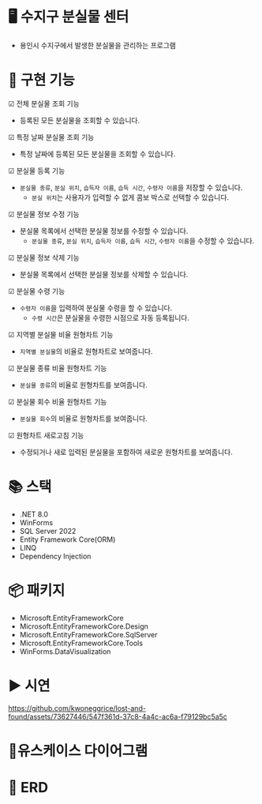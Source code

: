 # 🖥 수지구 분실물 센터
- 용인시 수지구에서 발생한 분실물을 관리하는 프로그램

# 🔧 구현 기능
☑ 전체 분실물 조회 기능
- 등록된 모든 분실물을 조회할 수 있습니다.

☑ 특정 날짜 분실물 조회 기능
- 특정 날짜에 등록된 모든 분실물을 조회할 수 있습니다.

☑ 분실물 등록 기능
- `분실물 종류`, `분실 위치`, `습득자 이름`, `습득 시간`, `수령자 이름`을 저장할 수 있습니다.
  - `분실 위치`는 사용자가 입력할 수 없게 콤보 박스로 선택할 수 있습니다.

☑ 분실물 정보 수정 기능
- 분실물 목록에서 선택한 분실물 정보를 수정할 수 있습니다.
  - `분실물 종류`, `분실 위치`, `습득자 이름`, `습득 시간`, `수령자 이름`을 수정할 수 있습니다.

☑ 분실물 정보 삭제 기능
- 분실물 목록에서 선택한 분실물 정보를 삭제할 수 있습니다.

☑ 분실물 수령 기능
- `수령자 이름`을 입력하여 분실물 수령을 할 수 있습니다.
  - `수령 시간`은 분실물을 수령한 시점으로 자동 등록됩니다.

☑ 지역별 분실물 비율 원형차트 기능
- `지역별 분실물`의 비율로 원형차트로 보여줍니다.

☑ 분실물 종류 비율 원형차트 기능
- `분실물 종류`의 비율로 원형차트를 보여줍니다.

☑ 분실물 회수 비율 원형차트 기능
- `분실물 회수`의 비율로 원형차트를 보여줍니다.

☑ 원형차트 새로고침 기능
- 수정되거나 새로 입력된 분실물을 포함하여 새로운 원형차트를 보여줍니다.

# 📚 스택
- .NET 8.0
- WinForms
- SQL Server 2022
- Entity Framework Core(ORM)
- LINQ
- Dependency Injection

# 📦 패키지
- Microsoft.EntityFrameworkCore
- Microsoft.EntityFrameworkCore.Design
- Microsoft.EntityFrameworkCore.SqlServer
- Microsoft.EntityFrameworkCore.Tools
- WinForms.DataVisualization

# ▶ 시연
https://github.com/kwoneggrice/lost-and-found/assets/73627446/547f361d-37c8-4a4c-ac6a-f79129bc5a5c

# 📄유스케이스 다이어그램

# 💾 ERD
